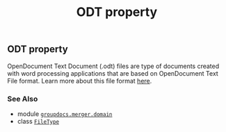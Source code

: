 ﻿---
title: ODT property
second_title: GroupDocs.Merger for Python via .NET API References
description: 
type: docs
url: /python-net/groupdocs.merger.domain/filetype/odt/
is_root: false
weight: 330
---

## ODT property


OpenDocument Text Document (.odt) files are type of documents created with word processing applications that are based on OpenDocument Text File format. 
Learn more about this file format [here](https://docs.fileformat.com/word-processing/odt).

### See Also
* module [`groupdocs.merger.domain`](../../)
* class [`FileType`](/merger/python-net/groupdocs.merger.domain/filetype)
